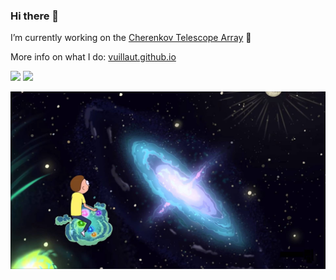 ### Hi there 👋


I’m currently working on the [Cherenkov Telescope Array](https://www.cta-observatory.org/) 🔭 

More info on what I do: [vuillaut.github.io](https://vuillaut.github.io/)

[![](https://img.shields.io/badge/ORCID-informational?style=flat&logo=ORCID&logoColor=white&color=A6CE39)](https://orcid.org/0000-0002-5686-2078)
[![](https://img.shields.io/badge/GoogleScholar-informational?style=flat&logo=Google-Scholar&logoColor=white&color=4285F4)](https://scholar.google.com/citations?user=2aDUzvoAAAAJ&hl=fr)


![](Quasar-morty.jpg)

<!--
**vuillaut/vuillaut** is a ✨ _special_ ✨ repository because its `README.md` (this file) appears on your GitHub profile.

Here are some ideas to get you started:

- 
- 🌱 I’m currently learning ...
- 👯 I’m looking to collaborate on ...
- 🤔 I’m looking for help with ...
- 💬 Ask me about ...
- 📫 How to reach me: vuillaut.github.io
- 😄 Pronouns: ...
- ⚡ Fun fact: ...

![Github stats](https://github-readme-stats.vercel.app/api?username=vuillaut&show_icons=true&theme=tokyonight)
-->




